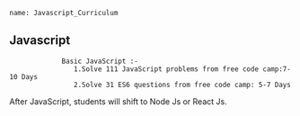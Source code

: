  ```ngMeta
name: Javascript_Curriculum
```     
 ## Javascript
                 Basic JavaScript :-
                    1.Solve 111 JavaScript problems from free code camp:7-10 Days
                    2.Solve 31 ES6 questions from free code camp: 5-7 Days

After JavaScript, students will shift to Node Js or React Js.
